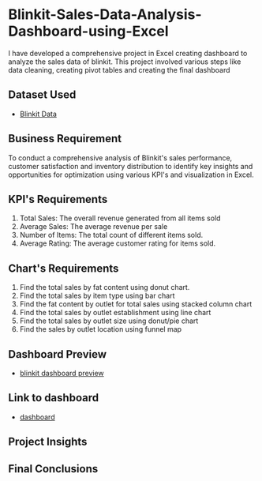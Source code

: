 # Blinkit-Sales-Data-Analysis-Dashboard-using-Excel
I have developed a comprehensive project in Excel creating dashboard to analyze the sales data of blinkit. This project involved various steps like data cleaning, creating pivot tables and creating the final dashboard


## Dataset Used
- <a href = "https://github.com/NITHINKUMARTK/Blinkit-Sales-Data-Analysis-Dashboard-using-Excel/blob/main/BlinkIT%20Grocery%20Data%20Excel.xlsx"> Blinkit Data </a>

## Business Requirement
To conduct a comprehensive analysis of Blinkit's sales performance, customer satisfaction and inventory distribution to identify key insights and opportunities for optimization using various KPI's and visualization in Excel.

## KPI's Requirements
1. Total Sales: The overall revenue generated from all items sold
2. Average Sales: The average revenue per sale
3. Number of Items: The total count of different items sold.
4. Average Rating: The average customer rating for items sold.

## Chart's Requirements
1. Find the total sales by fat content using donut chart.
2. Find the total sales by item type using bar chart
3. Find the fat content by outlet for total sales using stacked column chart
4. Find the total sales by outlet establishment using line chart
5. Find the total sales by outlet size using donut/pie chart
6. Find the sales by outlet location using funnel map

## Dashboard Preview

- <a href ="https://github.com/NITHINKUMARTK/Blinkit-Sales-Data-Analysis-Dashboard-using-Excel/blob/main/Blinkit%20Dashboard%20Pic.png" > blinkit dashboard preview </a>

## Link to dashboard

- <a href = "https://github.com/NITHINKUMARTK/Blinkit-Sales-Data-Analysis-Dashboard-using-Excel/blob/main/blinkit%20dashboard.xlsx"> dashboard </a>

## Project Insights


## Final Conclusions



